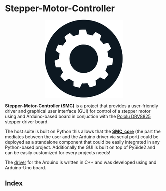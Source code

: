 # Stepper-Motor-Controller

<p align="center">
  <img height=250 src="tools/rsrcs/icon.png" />
</p>


**Stepper-Motor-Controller (SMC)** is a project that provides a user-friendly driver and graphical user interface (GUI) for control of a stepper motor using and Arduino-based board in conjuction with the [Pololu DRV8825](https://www.pololu.com/product/2133) stepper driver board. 

The host suite is built on Python this allows that the [**SMC_core**](/tools/smc_core/) (the part the mediates between the user and the Arduino driver via serial port) could be deployed as a standalone component that could be easily integrated in any Python-based project. Additionally the GUI is built on top of PySide2 and can be easily customized for every projects needs!

The [driver](/driver/) for the Arduino is written in C++ and was developed using and Arduino-Uno board. 


## Index

